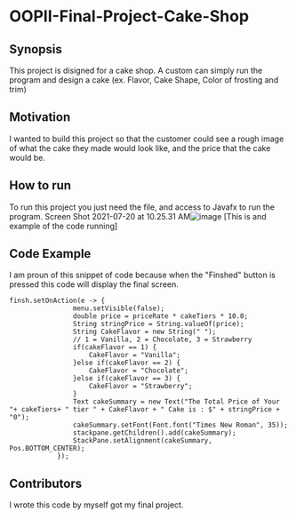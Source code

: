 # OOPII-Final-Project-Cake-Shop

## Synopsis
This project is disigned for a cake shop. A custom can simply run the program and design a cake (ex. Flavor, Cake Shape, Color of frosting and trim)

## Motivation
I wanted to build this project so that the customer could see a rough image of what the cake they made would look like, and the price that the cake would be. 
## How to run
To run this project you just need the file, and access to Javafx to run the program.
Screen Shot 2021-07-20 at 10.25.31 AM![image](https://user-images.githubusercontent.com/77160908/126360772-09876219-2db7-494d-91ec-7c5ffd31073e.png)
[This is and example of the code running]
## Code Example
I am proun of this snippet of code because when the "Finshed" button is pressed this code will display the final screen.
```
finsh.setOnAction(e -> {
				menu.setVisible(false);
				double price = priceRate * cakeTiers * 10.0;
				String stringPrice = String.valueOf(price);
				String CakeFlavor = new String(" ");
				// 1 = Vanilla, 2 = Chocolate, 3 = Strawberry
				if(cakeFlavor == 1) {
					CakeFlavor = "Vanilla";
				}else if(cakeFlavor == 2) {
					CakeFlavor = "Chocolate";
				}else if(cakeFlavor == 3) {
					CakeFlavor = "Strawberry";
				}
				Text cakeSummary = new Text("The Total Price of Your "+ cakeTiers+ " tier " + CakeFlavor + " Cake is : $" + stringPrice + "0");
				cakeSummary.setFont(Font.font("Times New Roman", 35));
				stackpane.getChildren().add(cakeSummary);
				StackPane.setAlignment(cakeSummary, Pos.BOTTOM_CENTER);
			});
```

 ## Contributors
 I wrote this code by myself got my final project. 
